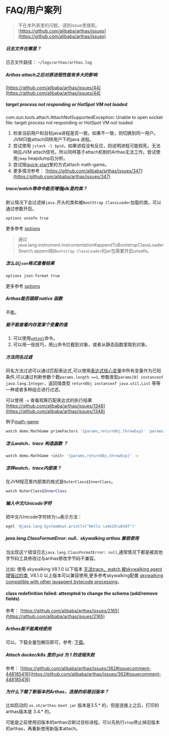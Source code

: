 FAQ/用户案列
===


> 不在本列表里的问题，请到issue里搜索。 [https://github.com/alibaba/arthas/issues](https://github.com/alibaba/arthas/issues)


##### 日志文件在哪里？

日志文件路径： `~/logs/arthas/arthas.log`
##### Arthas attach之后对原进程性能有多大的影响

[https://github.com/alibaba/arthas/issues/44](https://github.com/alibaba/arthas/issues/44)


##### target process not responding or HotSpot VM not loaded

com.sun.tools.attach.AttachNotSupportedException: Unable to open socket file: target process not responding or HotSpot VM not loaded

1. 检查当前用户和目标java进程是否一致。如果不一致，则切换到同一用户。JVM只能attach同样用户下的java 进程。
2. 尝试使用 `jstack -l $pid`，如果进程没有反应，则说明进程可能假死，无法响应JVM attach信号。所以同样基于attach机制的Arthas无法工作。尝试使用`jmap` heapdump后分析。
3. 尝试按[quick-start](quick-start.md)里的方式attach math-game。
4. 更多情况参考： [https://github.com/alibaba/arthas/issues/347](https://github.com/alibaba/arthas/issues/347)
##### trace/watch等命令能否增强jdk里的类？

默认情况下会过滤掉`java.`开头的类和被`BootStrap ClassLoader`加载的类。可以通过参数开启。

```bash
options unsafe true
```

更多参考 [options](options.md)

> 通过 java.lang.instrument.Instrumentation#appendToBootstrapClassLoaderSearch append到`Bootstrap ClassLoader`的jar包需要开启unsafe。

##### 怎么以`json`格式查看结果

```bash
options json-format true
```

更多参考 [options](options.md)


##### Arthas能否跟踪 native 函数

不能。


##### 能不能查看内存里某个变量的值

1. 可以使用[`vmtool`](vmtool.md)命令。
2. 可以用一些技巧，用[`tt`](tt.md)命令拦截到对象，或者从静态函数里取到对象。


##### 方法同名过滤

同名方法过滤可以通过匹配表达式,可以使用[表达式核心变量](advice-class.md)中所有变量作为已知条件,可以通过判断参数个数`params.length ==1`, 参数类型`params[0] instanceof java.lang.Integer`、返回值类型 `returnObj instanceof java.util.List` 等等一种或者多种组合进行过滤。

可以使用 `-v` 查看观察匹配表达式的执行结果 [https://github.com/alibaba/arthas/issues/1348](https://github.com/alibaba/arthas/issues/1348)

例子[math-game](quick-start.md)

```bash
watch demo.MathGame primeFactors '{params,returnObj,throwExp}' 'params.length >0 && returnObj instanceof java.util.List' -v
``` 

##### 怎么watch、trace 构造函数 ？

```bash
watch demo.MathGame <init> '{params,returnObj,throwExp}' -v
```

##### 怎样watch、trace内部类？

在JVM规范里内部类的格式是`OuterClass$InnerClass`。

```bash
watch OuterClass$InnerClass
```

##### 输入中文/Unicode字符

把中文/Unicode字符转为`\u`表示方法：

```bash
ognl '@java.lang.System@out.println("Hello \u4e2d\u6587")'
```

##### java.lang.ClassFormatError: null、skywalking arthas 兼容使用

当出现这个错误日志`java.lang.ClassFormatError: null`,通常情况下都是被其他字节码工具修改过与arthas修改字节码不兼容。

比如: 使用 skywalking V8.1.0 以下版本 [无法trace、watch 被skywalking agent 增强过的类](https://github.com/alibaba/arthas/issues/1141), V8.1.0 以上版本可以兼容使用,更多参考skywalking配置 [skywalking compatible with other javaagent bytecode processing](https://github.com/apache/skywalking/blob/master/docs/en/FAQ/Compatible-with-other-javaagent-bytecode-processing.md)。


#### class redefinition failed: attempted to change the schema (add/remove fields)

参考： [https://github.com/alibaba/arthas/issues/2165](https://github.com/alibaba/arthas/issues/2165)

##### Arthas能不能离线使用

可以。下载全量包解压即可，参考: [下载](download.md)。

##### Attach docker/k8s 里的 pid 为 1 的进程失败

参考： [https://github.com/alibaba/arthas/issues/362#issuecomment-448185416](https://github.com/alibaba/arthas/issues/362#issuecomment-448185416)

##### 为什么下载了新版本的Arthas，连接的却是旧版本？

比如启动的 `as.sh/arthas-boot.jar` 版本是3.5.* 的，但是连接上之后，打印的arthas版本是 3.4.* 的。

可能是之前使用旧版本的arthas诊断过目标进程。可以先执行`stop`停止掉旧版本的arthas，再重新使用新版本attach。
